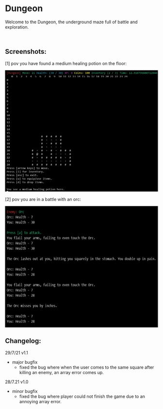 # Dungeon
Welcome to the Dungeon, the underground maze full of battle and exploration.

<br />

## Screenshots:

[1] pov you have found a medium healing potion on the floor:

<img src="/resources/dungeon-1.jpg" width="520" height="400"/>

[2] pov you are in a battle with an orc:

<img src="resources/dungeon-battle.jpg" width="520" height="400"/>

<br />

## Changelog:

29/7/21 v1.1
- major bugfix
  - fixed the bug where when the user comes to the same square after killing an enemy, an array error comes up.

28/7.21 v1.0
- minor bugfix
  - fixed the bug where player could not finish the game due to an annoying array error.
